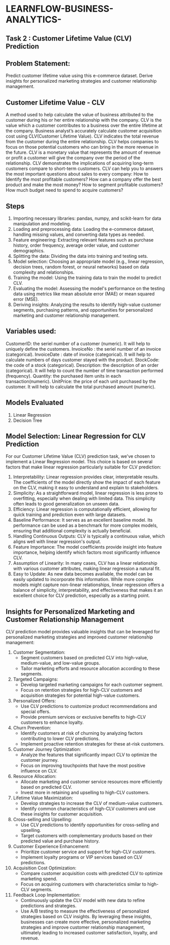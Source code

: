 # LEARNFLOW-BUSINESS-ANALYTICS-
## Task 2 : Customer Lifetime Value (CLV) Prediction
## Problem Statement:
Predict customer lifetime value using this e-commerce dataset. Derive insights for personalized marketing strategies and customer relationship management.

## Customer Lifetime Value - CLV
A method used to help calculate the value of business attributed to the customer during his or her entire relationship with the company. CLV is the value which a customer 
contributes to a business over the entire lifetime at the company. Business analyst’s accurately calculate customer acquisition cost using CLV(Customer Lifetime Value). 
CLV indicates the total revenue from the customer during the entire relationship. CLV helps companies to focus on those potential customers who can bring in the more revenue in the future.
CLV is a monetary value that represents the amount of revenue or profit a customer will give the company over the period of the relationship. 
CLV demonstrates the implications of acquiring long-term customers compare to short-term customers. 
CLV can help you to answers the most important questions about sales to every company:
How to Identify the most profitable customers?
How can a company offer the best product and make the most money?
How to segment profitable customers?
How much budget need to spend to acquire customers?

## Steps
1. Importing necessary libraries: pandas, numpy, and scikit-learn for data manipulation and modeling.
2. Loading and preprocessing data: Loading the e-commerce dataset, handling missing values, and converting data types as needed.
3. Feature engineering: Extracting relevant features such as purchase history, order frequency, average order value, and customer demographics.
4. Splitting the data: Dividing the data into training and testing sets.
5. Model selection: Choosing an appropriate model (e.g., linear regression, decision trees, random forest, or neural networks) based on data complexity and relationships.
6. Training the model: Using the training data to train the model to predict CLV.
7. Evaluating the model: Assessing the model's performance on the testing data using metrics like mean absolute error (MAE) or mean squared error (MSE).
8. Deriving insights: Analyzing the results to identify high-value customer segments, purchasing patterns, and opportunities for personalized marketing and customer relationship management.

## Variables used:
CustomerID: the seriel number of a customer (numeric). It will help to uniquely define the customers.
InvoiceNo : the seriel number of an invoice (categorical).
InvoiceDate : date of invoice (categorical). It will help to calculate numbers of days customer stayed with the product.
StockCode: the code of a stock (categorical).
Description: the description of an order (categorical). It will help to count the number of time transaction performed (frequency).
Quantity: the purchased item units in each transaction(numeric).
UnitPrice: the price of each unit purchased by the customer. It will help to calculate the total purchased amount (numeric).

## Models Evaluated
1. Linear Regression
2. Decision Tree

## Model Selection: Linear Regression for CLV Prediction

For our Customer Lifetime Value (CLV) prediction task, we've chosen to implement a Linear Regression model. 
This choice is based on several factors that make linear regression particularly suitable for CLV prediction:
1. Interpretability: Linear regression provides clear, interpretable results. The coefficients of the model directly show the impact of each feature on the CLV, making it easy to understand and explain to stakeholders.
2. Simplicity: As a straightforward model, linear regression is less prone to overfitting, especially when dealing with limited data. This simplicity often leads to good generalization on unseen data.
3. Efficiency: Linear regression is computationally efficient, allowing for quick training and prediction even with large datasets.
4. Baseline Performance: It serves as an excellent baseline model. Its performance can be used as a benchmark for more complex models, ensuring that additional complexity is actually beneficial.
5. Handling Continuous Outputs: CLV is typically a continuous value, which aligns well with linear regression's output.
6. Feature Importance: The model coefficients provide insight into feature importance, helping identify which factors most significantly influence CLV.
7. Assumption of Linearity: In many cases, CLV has a linear relationship with various customer attributes, making linear regression a natural fit.
8. Easy to Update: As new data becomes available, the model can be easily updated to incorporate this information.
While more complex models might capture non-linear relationships, linear regression offers a balance of simplicity, interpretability, and effectiveness that makes it an excellent choice for CLV prediction, especially as a starting point.

## Insights for Personalized Marketing and Customer Relationship Management
CLV prediction model provides valuable insights that can be leveraged for personalized marketing strategies and improved customer relationship management:
1. Customer Segmentation:
   - Segment customers based on predicted CLV into high-value, medium-value, and low-value groups.
   - Tailor marketing efforts and resource allocation according to these segments.
2. Targeted Campaigns:
   - Develop targeted marketing campaigns for each customer segment.
   - Focus on retention strategies for high-CLV customers and acquisition strategies for potential high-value customers.
3. Personalized Offers:
   - Use CLV predictions to customize product recommendations and special offers.
   - Provide premium services or exclusive benefits to high-CLV customers to enhance loyalty.
4. Churn Prevention:
   - Identify customers at risk of churning by analyzing factors contributing to lower CLV predictions.
   - Implement proactive retention strategies for these at-risk customers.
5. Customer Journey Optimization:
   - Analyze the features that significantly impact CLV to optimize the customer journey.
   - Focus on improving touchpoints that have the most positive influence on CLV.
6. Resource Allocation:
   - Allocate marketing and customer service resources more efficiently based on predicted CLV.
   - Invest more in retaining and upselling to high-CLV customers.
7. Lifetime Value Maximization:
   - Develop strategies to increase the CLV of medium-value customers.
   - Identify common characteristics of high-CLV customers and use these insights for customer acquisition.
8. Cross-selling and Upselling:
   - Use CLV predictions to identify opportunities for cross-selling and upselling.
   - Target customers with complementary products based on their predicted value and purchase history.
9. Customer Experience Enhancement:
   - Prioritize customer service and support for high-CLV customers.
   - Implement loyalty programs or VIP services based on CLV predictions.
10. Acquisition Cost Optimization:
    - Compare customer acquisition costs with predicted CLV to optimize marketing spend.
    - Focus on acquiring customers with characteristics similar to high-CLV segments.
11. Feedback Loop Implementation:
    - Continuously update the CLV model with new data to refine predictions and strategies.
    - Use A/B testing to measure the effectiveness of personalized strategies based on CLV insights.
By leveraging these insights, businesses can create more effective, personalized marketing strategies and improve customer relationship management, ultimately leading to increased customer satisfaction, loyalty, and revenue.
